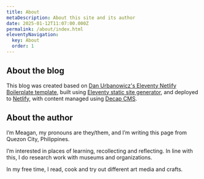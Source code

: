 ```yaml
---
title: About
metaDescription: About this site and its author
date: 2025-01-12T11:07:00.000Z
permalink: /about/index.html
eleventyNavigation:
  key: About
  order: 1
---
```


## About the blog
This blog was created based on [Dan Urbanowicz's Eleventy Netlify Boilerplate template](https://github.com/danurbanowicz/eleventy-netlify-boilerplate), built using [Eleventy static site generator](https://www.11ty.dev), and deployed to [Netlify](https://www.netlify.com), with content managed using [Decap CMS](https://decapcms.org/).

## About the author
I’m Meagan, my pronouns are they/them, and I’m writing this page from Quezon City, Philippines.

I’m interested in places of learning, recollecting and reflecting. In line with this, I do research work with museums and organizations.

In my free time, I read, cook and try out different art media and crafts.
